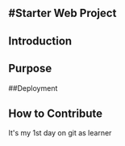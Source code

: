 ## #Starter Web Project


## Introduction


## Purpose


##Deployment


## How to Contribute

It's my 1st day on git as learner
